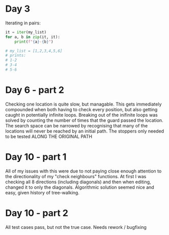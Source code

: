 # Day 3
Iterating in pairs:
```python
it = iter(my_list)
for a, b in zip(it, it):
    print(f"{a}-{b}")

# my_list = [1,2,3,4,5,6]
# prints:
# 1-2
# 3-4
# 5-6
```

# Day 6 - part 2
Checking one location is quite slow, but managable. This gets immediately compounded when both having to check every position, but also getting caught in potentially infinite loops. Breaking out of the inifinite loops was solved by counting the number of times that the guard passed the location. The search space can be narrowed by recognising that many of the locations will never be reached by an initial path. The stoppers only needed to be tested ALONG THE ORIGINAL PATH


# Day 10 - part 1
All of my issues with this were due to not paying close enough attention to the directionality of my "check neighbours" functions. At first I was checking all 8 directions (including diagonals) and then when editing, changed it to only the diagonals. Algorithmic solution seemed nice and easy, given history of tree-walking.

# Day 10 - part 2
All test cases pass, but not the true case. Needs rework / bugfixing